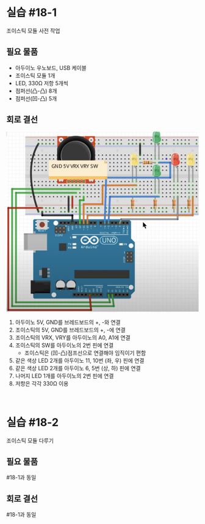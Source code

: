 # 실습 #18-1
조이스틱 모듈 사전 작업

## 필요 물품
- 아두이노 우노보드, USB 케이블
- 조이스틱 모듈 1개
- LED, 330Ω 저항 5개씩
- 점퍼선(凸-凸) 8개
- 점퍼선(凹-凸) 5개

## 회로 결선
<img src="./circuit.png" alt="회로결선">

<br />

1. 아두이노 5V, GND를 브레드보드의 +, -와 연결
2. 조이스틱의 5V, GND를 브레드보드의 +, -에 연결
3. 조이스틱의 VRX, VRY를 아두이노의 A0, A1에 연결
4. 조이스틱의 SW를 아두이노의 2번 핀에 연결
    - 조이스틱은 (凹-凸)점프선으로 연결해야 임직이기 편함  
5. 같은 색상 LED 2개를 아두이노 11, 10번 (좌, 우) 핀에 연결 
6. 같은 색상 LED 2개를 아두이노 6, 5번 (상, 하) 핀에 연결 
7. 나머지 LED 1개를 아두이노의 2번 핀에 연결
8. 저항은 각각 330Ω 이용

<br />

# 실습 #18-2
조이스틱 모듈 다루기

## 필요 물품
#18-1과 동일

## 회로 결선
#18-1과 동일